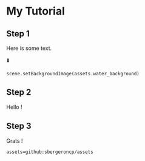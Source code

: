 # My Tutorial

## Step 1

Here is some text.

⬇️

```blocks
scene.setBackgroundImage(assets.water_background)

```

## Step 2

Hello !


## Step 3

Grats !

```package
assets=github:sbergeroncp/assets
```

